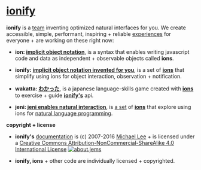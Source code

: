 # [ionify](http://ionify.org)

**ionify** is a [team](https://github.com/orgs/ionify/people)
inventing optimized natural interfaces for you. We create accessible, simple,
performant, inspiring + reliable [experiences](https://github.com/ionify/jems/)
for everyone + are working on these right now:

+ **ion: [implicit object notation](ion.md)**,
  is a syntax that enables writing javascript code and data as independent +
  observable objects called **ions**.


+ **ionify: [implicit object notation invented for you](https://github.com/ionify/ionify)**,
  is a set of [**ions**](ion.md) that simplify using ions for object
  interaction, observation + notification.


+ **wakatta: [わかった](https://rawgit.com/ionify/jems/public/kana.game/)**,
  is a japanese language-skills game created with [**ions**](ion.md) to
  exercise + guide [**ionify's**](https://github.com/ionify/ionify) api.


+ **jeni: [jeni enables natural interaction](https://rawgit.com/ionify/jems/public/jeni/)**,
  is [a set](https://github.com/ionify/jems/blob/public/jeni/jeni.play.js)
  of [**ions**](ion.md) that explore using ions for
  [natural language programming](https://en.wikipedia.org/wiki/Natural_language_programming).


**copyright + license**

* **ionify's** [documentation](https://github.com/ionify/about) is (c) 2007-2016 [Michael Lee](http://iskitz.com) + is licensed under a
  [Creative Commons Attribution-NonCommercial-ShareAlike 4.0 International License](http://creativecommons.org/licenses/by-nc-sa/4.0/) [![about.jems](https://i.creativecommons.org/l/by-nc-sa/4.0/80x15.png "Creative Commons License")](http://creativecommons.org/licenses/by-nc-sa/4.0/)


* **ionify, ions** + other code are individually licensed + copyrighted.